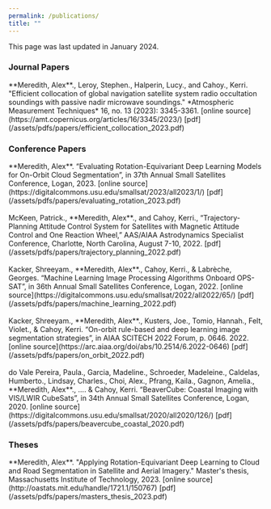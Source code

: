 ```yaml
---
permalink: /publications/
title: ""
---
```

This page was last updated in January 2024. 
<h3> Journal Papers </h3>
**Meredith, Alex**., Leroy, Stephen., Halperin, Lucy., and Cahoy., Kerri. "Efficient collocation of global navigation satellite system radio occultation soundings with passive nadir microwave soundings." *Atmospheric Measurement Techniques* 16, no. 13 (2023): 3345-3361. 
[online source](https://amt.copernicus.org/articles/16/3345/2023/)
[pdf](/assets/pdfs/papers/efficient_collocation_2023.pdf) 

<h3> Conference Papers </h3>
**Meredith, Alex**. “Evaluating Rotation-Equivariant Deep Learning Models for On-Orbit Cloud Segmentation”,
in 37th Annual Small Satellites Conference, Logan, 2023.
[online source](https://digitalcommons.usu.edu/smallsat/2023/all2023/1/)
[pdf](/assets/pdfs/papers/evaluating_rotation_2023.pdf)
<br/><br/>
McKeen, Patrick., **Meredith, Alex**., and Cahoy, Kerri., “Trajectory-Planning Attitude Control System for
Satellites with Magnetic Attitude Control and One Reaction Wheel,” AAS/AIAA Astrodynamics Specialist
Conference, Charlotte, North Carolina, August 7-10, 2022.
[pdf](/assets/pdfs/papers/trajectory_planning_2022.pdf)
<br/><br/>
Kacker, Shreeyam., **Meredith, Alex**., Cahoy, Kerri., & Labrèche, Georges. “Machine Learning Image
Processing Algorithms Onboard OPS-SAT”, in 36th Annual Small Satellites Conference, Logan, 2022.
[online source](https://digitalcommons.usu.edu/smallsat/2022/all2022/65/)
[pdf](/assets/pdfs/papers/machine_learning_2022.pdf)
<br/><br/>
Kacker, Shreeyam., **Meredith, Alex**., Kusters, Joe., Tomio, Hannah., Felt, Violet., & Cahoy, Kerri. “On-orbit
rule-based and deep learning image segmentation strategies”, in AIAA SCITECH 2022 Forum, p. 0646. 2022.
[online source](https://arc.aiaa.org/doi/abs/10.2514/6.2022-0646)
[pdf](/assets/pdfs/papers/on_orbit_2022.pdf)
<br/><br/>
do Vale Pereira, Paula., Garcia, Madeline., Schroeder, Madeleine., Caldelas, Humberto., Lindsay, Charles., Choi,
Alex., Pfrang, Kaila., Gagnon, Amelia., **Meredith, Alex**., .... & Cahoy, Kerri. “BeaverCube: Coastal Imaging
with VIS/LWIR CubeSats”, in 34th Annual Small Satellites Conference, Logan, 2020.
[online source](https://digitalcommons.usu.edu/smallsat/2020/all2020/126/)
[pdf](/assets/pdfs/papers/beavercube_coastal_2020.pdf)
<h3> Theses </h3>
**Meredith, Alex**. "Applying Rotation-Equivariant Deep Learning to Cloud and Road Segmentation in Satellite and Aerial Imagery." Master's thesis, Massachusetts Institute of Technology, 2023.
[online source](http://oastats.mit.edu/handle/1721.1/150767)
[pdf](/assets/pdfs/papers/masters_thesis_2023.pdf)
